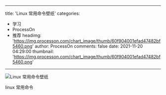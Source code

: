 
---
title: 'Linux 常用命令壁纸'
categories: 
 - 学习
 - ProcessOn
 - 推荐
headimg: 'https://img.processon.com/chart_image/thumb/60f904001efad47482bf5460.png'
author: ProcessOn
comments: false
date: 2021-11-20 04:29:00
thumbnail: 'https://img.processon.com/chart_image/thumb/60f904001efad47482bf5460.png'
---

<div>   
<img class="thumb" alt="Linux 常用命令壁纸" src="https://img.processon.com/chart_image/thumb/60f904001efad47482bf5460.png" referrerpolicy="no-referrer">
<p>linux 常用命令</p>  
</div>
            